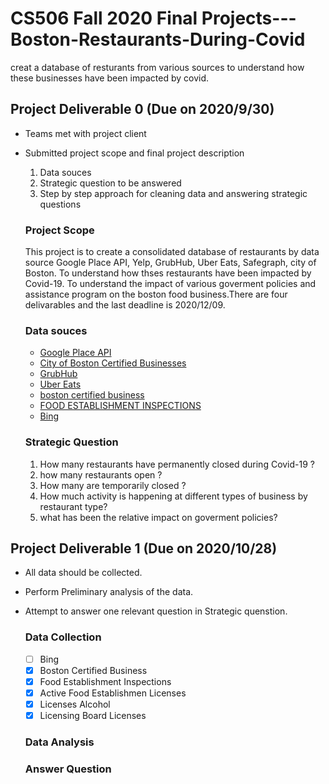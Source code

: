 # CS506 Fall 2020 Final Projects--- Boston-Restaurants-During-Covid
creat a database of resturants from various sources to understand how these businesses have been impacted by covid.

## Project Deliverable 0 (Due on 2020/9/30)
  - Teams met with project client
  - Submitted project scope and  final project description
    1. Data souces
    2. Strategic question to be answered
    3. Step by step approach for cleaning data and answering strategic questions

    ### Project Scope
      This project is to create a consolidated database of restaurants by data source Google Place API, Yelp, GrubHub, Uber Eats, Safegraph, city of Boston. To understand how thses restaurants have been impacted by Covid-19. To understand the impact of various goverment policies and assistance program on the boston food business.There are four delivarables and the last deadline is 2020/12/09. 

    ### Data souces
      -   [Google Place API](https://developers.google.com/places/web-service/details)
      - [City of Boston Certified Businesses](https://www.yelp.com/developers/documentation/v3/event)
      - [GrubHub](https://stevesie.com/apps/grubhub-api) 
      - [Uber Eats](https://www.ubereats.com/)
      - [boston certified business ](https://data.boston.gov/dataset/certified-business-directory/resource/3fc08ca2-9baf-4d77-b03a-aaed1cc936ed)
      - [FOOD ESTABLISHMENT INSPECTIONS](https://data.boston.gov/dataset/food-establishment-inspections)
      - [Bing](https://azure.microsoft.com/en-us/services/cognitive-services/bing-web-search-api/)
      
    ### Strategic Question
      1. How many restaurants have permanently closed during Covid-19 ?
      2. how many restaurants open ?
      3. How many are temporarily closed ? 
      4. How much activity is happening at different types of business by restaurant type?
      5.  what has been the relative impact on goverment policies?

## Project Deliverable 1  (Due on 2020/10/28)
  - All data should be collected.
  - Perform Preliminary analysis of the data.
  - Attempt to answer one relevant question in Strategic quenstion. 

    ### Data Collection 
    - [ ] Bing
    - [X] Boston Certified Business 
    - [X] Food Establishment Inspections
    - [X] Active Food Establishmen Licenses
    - [X] Licenses Alcohol 
    - [X] Licensing Board Licenses

    ### Data Analysis 

    ### Answer Question